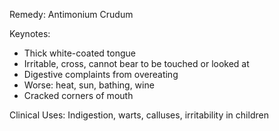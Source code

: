 Remedy: Antimonium Crudum

Keynotes:
- Thick white-coated tongue
- Irritable, cross, cannot bear to be touched or looked at
- Digestive complaints from overeating
- Worse: heat, sun, bathing, wine
- Cracked corners of mouth

Clinical Uses: Indigestion, warts, calluses, irritability in children